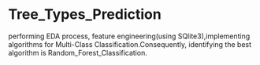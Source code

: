 # Tree_Types_Prediction
performing EDA process,
feature engineering(using SQlite3),implementing algorithms for Multi-Class Classification.Consequently,
identifying the best algorithm is Random_Forest_Classification.
